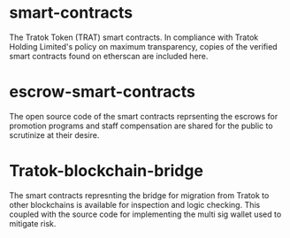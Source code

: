 # smart-contracts
The Tratok Token (TRAT) smart contracts. In compliance with Tratok Holding Limited's policy on maximum transparency, copies of the verified smart 
contracts found on etherscan are included here.

# escrow-smart-contracts
The open source code of the smart contracts reprsenting the escrows for promotion programs and staff compensation are shared for
the public to scrutinize at their desire.

# Tratok-blockchain-bridge
The smart contracts represnting the bridge for migration from Tratok to other blockchains is available for inspection and logic checking.
This coupled with the source code for implementing the multi sig wallet used to mitigate risk.
